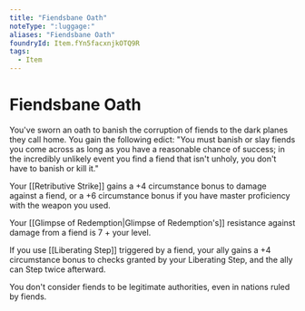 ```yaml
---
title: "Fiendsbane Oath"
noteType: ":luggage:"
aliases: "Fiendsbane Oath"
foundryId: Item.fYn5facxnjkOTQ9R
tags:
  - Item
---
```


# Fiendsbane Oath

You've sworn an oath to banish the corruption of fiends to the dark planes they call home. You gain the following edict: "You must banish or slay fiends you come across as long as you have a reasonable chance of success; in the incredibly unlikely event you find a fiend that isn't unholy, you don't have to banish or kill it."

Your [[Retributive Strike]] gains a +4 circumstance bonus to damage against a fiend, or a +6 circumstance bonus if you have master proficiency with the weapon you used.

Your [[Glimpse of Redemption|Glimpse of Redemption's]] resistance against damage from a fiend is 7 + your level.

If you use [[Liberating Step]] triggered by a fiend, your ally gains a +4 circumstance bonus to checks granted by your Liberating Step, and the ally can Step twice afterward.

You don't consider fiends to be legitimate authorities, even in nations ruled by fiends.
